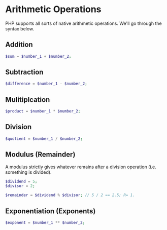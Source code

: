 # Arithmetic Operations

PHP supports all sorts of native arithmetic operations. We'll go through the syntax below.

## Addition

```PHP
$sum = $number_1 + $number_2;
```

## Subtraction

```PHP
$difference = $number_1 - $number_2;
```

## Mulitiplcation

```PHP
$product = $number_1 * $number_2;
```

## Division

```PHP
$quotient = $number_1 / $number_2;
```

## Modulus (Remainder)

A modulus strictly gives whatever remains after a division operation (i.e. something is divided).

```PHP
$dividend = 5;
$divisor = 2;

$remainder = $dividend % $divisor; // 5 / 2 == 2.5; R= 1.
```

## Exponentiation (Exponents)

```PHP
$exponent = $number_1 ** $number_2;
```